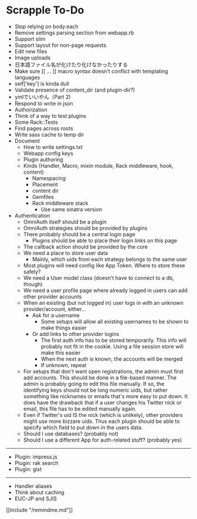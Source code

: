 Scrapple To-Do
==============

* Stop relying on body.each
* Remove settings parsing section from webapp.rb
* Support slim
* Support layout for non-page requests
* Edit new files
* Image uploads
* 日本語ファイル名が化けたり化けなかったりする
* Make sure \[[ ... ]] macro syntax doesn't conflict with templating languages
* self['key'] is kinda dull
* Validate presence of content_dir (and plugin-dir?)
* ymlでいいやん（Part 2)
* Respond to write in json
* Authorization
* Think of a way to test plugins
* Some Rack::Tests
* Find pages across roots
* Write sass cache to temp dir
* Document
    * How to write settings.txt
    * Webapp config keys
    * Plugin authoring
    * Kinds (Handler, Macro, mixin module, Rack middleware, hook, content)
        * Namespacing
        * Placement
        * content dir
        * Gemfiles
        * Rack middleware stack
            * Use same sinatra version
* Authentication
    * OmniAuth itself should be a plugin
    * OmniAuth strategies should be provided by plugins
    * There probably should be a central login page
        * Plugins should be able to place their login links on this page
    * The callback action should be provided by the core
    * We need a place to store user data
        * Mainly, which uids from each strategy belongs to the same user
    * Most plugins will need config like App Token. Where to store these
      safely?
    * We need a User model class (doesn't have to connect to a db, though)
    * We need a user profile page where already logged in users can add other
      provider accounts
    * When an existing (but not logged in) user logs in with an unknown
      provider/account, either...
        * Ask for a username
            * Some setups will allow all existing usernames to be shown to make
              things easier
        * Or add links to other provider logins
            * The first auth info has to be stored temporarily. This info will
              probably not fit in the cookie. Using a file session store will
              make this easier
            * When the next auth is known, the accounts will be merged
            * If unknown, repeat
    * For setups that don't want open registrations, the admin must first
      add accounts. This should be done in a file-based manner. The admin is
      probably going to edit this file manually. If so, the identifying keys
      should not be long numeric uids, but rather something like nicknames or
      emails that's more easy to put down. It does have the drawback that
      if a user changes his Twitter nick or email, this file has to be edited
      manually again.
    * Even if Twitter's uid IS the nick (which is unlikely), other providers
      might use more bizzare uids. Thus each plugin should be able to specify
      which field to put down in the users data.
    * Should I use databases? (probably not)
    * Should I use a different App for auth-related stuff? (probably yes)

----

* Plugin: impress.js
* Plugin: rak search
* Plugin: gist

----

* Handler aliases
* Think about caching
* EUC-JP and SJIS

[[include "/remindme.md"]]
